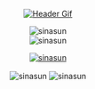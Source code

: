 <div align="center">

[![Header Gif](assets/header.gif)](https://github.com/sinasun)

</div>

<div align="center">
<img align="center" src="https://komarev.com/ghpvc/?username=sinasun&label=Profile%20views&color=0e75b6&style=flat" alt="sinasun" />
<br/>
<img align="center" src="https://github-readme-streak-stats.herokuapp.com/?user=sinasun&theme=dark" alt="sinasun" />

<a href="https://github.com/ryo-ma/github-profile-trophy"><img src="https://github-profile-trophy.vercel.app/?username=sinasun&theme=onedark&title=MultiLanguage,Commits,Experience,Followers,Stars,PullRequest" alt="sinasun" /></a>

<img align="center" src="https://github-readme-stats.vercel.app/api/top-langs?username=sinasun&show_icons=true&locale=en&layout=compact&exclude_repo=dotfiles&theme=dark" alt="sinasun" />

<img align="center" src="https://github-readme-stats.vercel.app/api?username=sinasun&hide=issues,contribs&hide_rank=true&show_icons=true&theme=dark" alt="sinasun" />

</div>
